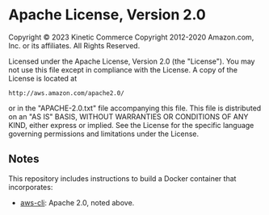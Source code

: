 # Apache License, Version 2.0

Copyright © 2023 Kinetic Commerce
Copyright 2012-2020 Amazon.com, Inc. or its affiliates. All Rights Reserved.

Licensed under the Apache License, Version 2.0 (the "License"). You may not use
this file except in compliance with the License. A copy of the License is
located at

    http://aws.amazon.com/apache2.0/

or in the "APACHE-2.0.txt" file accompanying this file. This file is distributed
on an "AS IS" BASIS, WITHOUT WARRANTIES OR CONDITIONS OF ANY KIND, either
express or implied. See the License for the specific language governing
permissions and limitations under the License.

## Notes

This repository includes instructions to build a Docker container that
incorporates:

- [aws-cli][]: Apache 2.0, noted above.

[aws-cli]: https://github.com/aws/aws-cli/tree/v2
